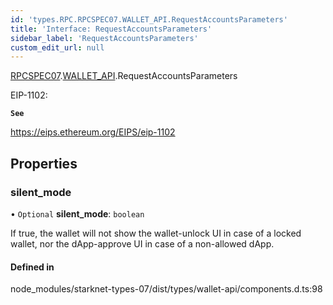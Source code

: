 ```yaml
---
id: 'types.RPC.RPCSPEC07.WALLET_API.RequestAccountsParameters'
title: 'Interface: RequestAccountsParameters'
sidebar_label: 'RequestAccountsParameters'
custom_edit_url: null
---
```


[RPCSPEC07](../namespaces/types.RPC.RPCSPEC07.md).[WALLET_API](../namespaces/types.RPC.RPCSPEC07.WALLET_API.md).RequestAccountsParameters

EIP-1102:

**`See`**

https://eips.ethereum.org/EIPS/eip-1102

## Properties

### silent_mode

• `Optional` **silent_mode**: `boolean`

If true, the wallet will not show the wallet-unlock UI in case of a locked wallet,
nor the dApp-approve UI in case of a non-allowed dApp.

#### Defined in

node_modules/starknet-types-07/dist/types/wallet-api/components.d.ts:98
